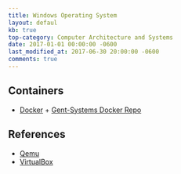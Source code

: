 ```yaml
---
title: Windows Operating System
layout: defaul
kb: true
top-category: Computer Architecture and Systems
date: 2017-01-01 00:00:00 -0600
last_modified_at: 2017-06-30 20:00:00 -0600
comments: true
---
```


## Containers

* [Docker](https://www.docker.com/)
        + [Gent-Systems Docker Repo](https://hub.docker.com/u/gentsystems/)

## References

* [Qemu](http://wiki.qemu-project.org/Main_Page)
* [VirtualBox](https://www.virtualbox.org/wiki/VirtualBox)
